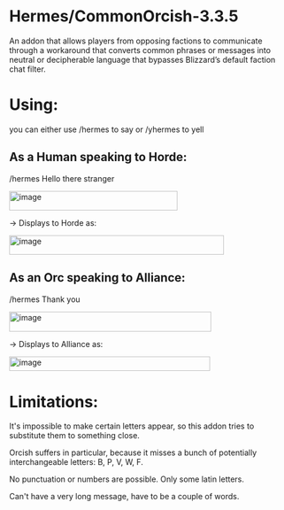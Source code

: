 # Hermes/CommonOrcish-3.3.5

An  addon that allows players from opposing factions to communicate through a workaround that converts common phrases or messages into neutral or decipherable language that bypasses Blizzard’s default faction chat filter.

# Using:
you can either use /hermes to say or /yhermes to yell

## As a Human speaking to Horde:

  /hermes Hello there stranger

  
  <img width="304" height="35" alt="image" src="https://github.com/user-attachments/assets/ad6e4d77-d77c-4101-a3b8-d33d06565ca8" />


→ Displays to Horde as:


  <img width="388" height="35" alt="image" src="https://github.com/user-attachments/assets/b2ca2056-9b84-4d8a-9615-4e8101c1eea6" />


## As an Orc speaking to Alliance:


  /hermes Thank you

  
  <img width="365" height="36" alt="image" src="https://github.com/user-attachments/assets/e156f6ec-43f1-4824-8993-5b085da790a6" />


→ Displays to Alliance as:


  <img width="363" height="26" alt="image" src="https://github.com/user-attachments/assets/d19ad02f-2c2b-4ec1-becc-d37f469d9227" />


# Limitations:

It's impossible to make certain letters appear, so this addon tries to substitute them to something close.

Orcish suffers in particular, because it misses a bunch of potentially interchangeable letters: B, P, V, W, F.

No punctuation or numbers are possible. Only some latin letters.

Can't have a very long message, have to be a couple of words.
